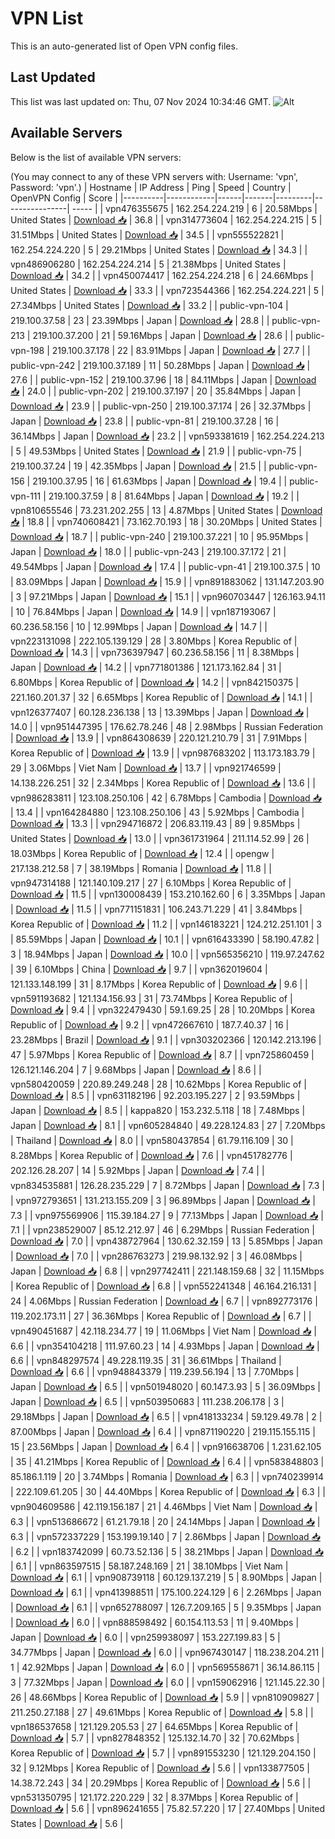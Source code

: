 # VPN List

This is an auto-generated list of Open VPN config files.

## Last Updated

This list was last updated on: Thu, 07 Nov 2024 10:34:46 GMT.
![Alt](https://repobeats.axiom.co/api/embed/186b98318ef1479477931607c1ad7d823f12451f.svg "Repobeats analytics image")

## Available Servers

Below is the list of available VPN servers:

(You may connect to any of these VPN servers with: Username: 'vpn', Password: 'vpn'.)
| Hostname | IP Address | Ping | Speed | Country | OpenVPN Config | Score |
|----------|------------|------|-------|---------|----------------| ----- |
| vpn476355675 | 162.254.224.219 | 6 | 20.58Mbps | United States | [Download 📥](./configs/server_0_US.ovpn) | 36.8 |
| vpn314773604 | 162.254.224.215 | 5 | 31.51Mbps | United States | [Download 📥](./configs/server_1_US.ovpn) | 34.5 |
| vpn555522821 | 162.254.224.220 | 5 | 29.21Mbps | United States | [Download 📥](./configs/server_2_US.ovpn) | 34.3 |
| vpn486906280 | 162.254.224.214 | 5 | 21.38Mbps | United States | [Download 📥](./configs/server_3_US.ovpn) | 34.2 |
| vpn450074417 | 162.254.224.218 | 6 | 24.66Mbps | United States | [Download 📥](./configs/server_4_US.ovpn) | 33.3 |
| vpn723544366 | 162.254.224.221 | 5 | 27.34Mbps | United States | [Download 📥](./configs/server_5_US.ovpn) | 33.2 |
| public-vpn-104 | 219.100.37.58 | 23 | 23.39Mbps | Japan | [Download 📥](./configs/server_6_JP.ovpn) | 28.8 |
| public-vpn-213 | 219.100.37.200 | 21 | 59.16Mbps | Japan | [Download 📥](./configs/server_7_JP.ovpn) | 28.6 |
| public-vpn-198 | 219.100.37.178 | 22 | 83.91Mbps | Japan | [Download 📥](./configs/server_8_JP.ovpn) | 27.7 |
| public-vpn-242 | 219.100.37.189 | 11 | 50.28Mbps | Japan | [Download 📥](./configs/server_9_JP.ovpn) | 27.6 |
| public-vpn-152 | 219.100.37.96 | 18 | 84.11Mbps | Japan | [Download 📥](./configs/server_10_JP.ovpn) | 24.0 |
| public-vpn-202 | 219.100.37.197 | 20 | 35.84Mbps | Japan | [Download 📥](./configs/server_11_JP.ovpn) | 23.9 |
| public-vpn-250 | 219.100.37.174 | 26 | 32.37Mbps | Japan | [Download 📥](./configs/server_12_JP.ovpn) | 23.8 |
| public-vpn-81 | 219.100.37.28 | 16 | 36.14Mbps | Japan | [Download 📥](./configs/server_13_JP.ovpn) | 23.2 |
| vpn593381619 | 162.254.224.213 | 5 | 49.53Mbps | United States | [Download 📥](./configs/server_14_US.ovpn) | 21.9 |
| public-vpn-75 | 219.100.37.24 | 19 | 42.35Mbps | Japan | [Download 📥](./configs/server_15_JP.ovpn) | 21.5 |
| public-vpn-156 | 219.100.37.95 | 16 | 61.63Mbps | Japan | [Download 📥](./configs/server_16_JP.ovpn) | 19.4 |
| public-vpn-111 | 219.100.37.59 | 8 | 81.64Mbps | Japan | [Download 📥](./configs/server_17_JP.ovpn) | 19.2 |
| vpn810655546 | 73.231.202.255 | 13 | 4.87Mbps | United States | [Download 📥](./configs/server_18_US.ovpn) | 18.8 |
| vpn740608421 | 73.162.70.193 | 18 | 30.20Mbps | United States | [Download 📥](./configs/server_19_US.ovpn) | 18.7 |
| public-vpn-240 | 219.100.37.221 | 10 | 95.95Mbps | Japan | [Download 📥](./configs/server_20_JP.ovpn) | 18.0 |
| public-vpn-243 | 219.100.37.172 | 21 | 49.54Mbps | Japan | [Download 📥](./configs/server_21_JP.ovpn) | 17.4 |
| public-vpn-41 | 219.100.37.5 | 10 | 83.09Mbps | Japan | [Download 📥](./configs/server_22_JP.ovpn) | 15.9 |
| vpn891883062 | 131.147.203.90 | 3 | 97.21Mbps | Japan | [Download 📥](./configs/server_23_JP.ovpn) | 15.1 |
| vpn960703447 | 126.163.94.11 | 10 | 76.84Mbps | Japan | [Download 📥](./configs/server_24_JP.ovpn) | 14.9 |
| vpn187193067 | 60.236.58.156 | 10 | 12.99Mbps | Japan | [Download 📥](./configs/server_25_JP.ovpn) | 14.7 |
| vpn223131098 | 222.105.139.129 | 28 | 3.80Mbps | Korea Republic of | [Download 📥](./configs/server_26_KR.ovpn) | 14.3 |
| vpn736397947 | 60.236.58.156 | 11 | 8.38Mbps | Japan | [Download 📥](./configs/server_27_JP.ovpn) | 14.2 |
| vpn771801386 | 121.173.162.84 | 31 | 6.80Mbps | Korea Republic of | [Download 📥](./configs/server_28_KR.ovpn) | 14.2 |
| vpn842150375 | 221.160.201.37 | 32 | 6.65Mbps | Korea Republic of | [Download 📥](./configs/server_29_KR.ovpn) | 14.1 |
| vpn126377407 | 60.128.236.138 | 13 | 13.39Mbps | Japan | [Download 📥](./configs/server_30_JP.ovpn) | 14.0 |
| vpn951447395 | 176.62.78.246 | 48 | 2.98Mbps | Russian Federation | [Download 📥](./configs/server_31_RU.ovpn) | 13.9 |
| vpn864308639 | 220.121.210.79 | 31 | 7.91Mbps | Korea Republic of | [Download 📥](./configs/server_32_KR.ovpn) | 13.9 |
| vpn987683202 | 113.173.183.79 | 29 | 3.06Mbps | Viet Nam | [Download 📥](./configs/server_33_VN.ovpn) | 13.7 |
| vpn921746599 | 14.138.226.251 | 32 | 2.34Mbps | Korea Republic of | [Download 📥](./configs/server_34_KR.ovpn) | 13.6 |
| vpn986283811 | 123.108.250.106 | 42 | 6.78Mbps | Cambodia | [Download 📥](./configs/server_35_KH.ovpn) | 13.4 |
| vpn164284880 | 123.108.250.106 | 43 | 5.92Mbps | Cambodia | [Download 📥](./configs/server_36_KH.ovpn) | 13.3 |
| vpn294716872 | 206.83.119.43 | 89 | 9.85Mbps | United States | [Download 📥](./configs/server_37_US.ovpn) | 13.0 |
| vpn361731964 | 211.114.52.99 | 26 | 18.03Mbps | Korea Republic of | [Download 📥](./configs/server_38_KR.ovpn) | 12.4 |
| opengw | 217.138.212.58 | 7 | 38.19Mbps | Romania | [Download 📥](./configs/server_39_RO.ovpn) | 11.8 |
| vpn947314188 | 121.140.109.217 | 27 | 6.10Mbps | Korea Republic of | [Download 📥](./configs/server_40_KR.ovpn) | 11.5 |
| vpn130008439 | 153.210.162.60 | 6 | 3.35Mbps | Japan | [Download 📥](./configs/server_41_JP.ovpn) | 11.5 |
| vpn771151831 | 106.243.71.229 | 41 | 3.84Mbps | Korea Republic of | [Download 📥](./configs/server_42_KR.ovpn) | 11.2 |
| vpn146183221 | 124.212.251.101 | 3 | 85.59Mbps | Japan | [Download 📥](./configs/server_43_JP.ovpn) | 10.1 |
| vpn616433390 | 58.190.47.82 | 3 | 18.94Mbps | Japan | [Download 📥](./configs/server_44_JP.ovpn) | 10.0 |
| vpn565356210 | 119.97.247.62 | 39 | 6.10Mbps | China | [Download 📥](./configs/server_45_CN.ovpn) | 9.7 |
| vpn362019604 | 121.133.148.199 | 31 | 8.17Mbps | Korea Republic of | [Download 📥](./configs/server_46_KR.ovpn) | 9.6 |
| vpn591193682 | 121.134.156.93 | 31 | 73.74Mbps | Korea Republic of | [Download 📥](./configs/server_47_KR.ovpn) | 9.4 |
| vpn322479430 | 59.1.69.25 | 28 | 10.20Mbps | Korea Republic of | [Download 📥](./configs/server_48_KR.ovpn) | 9.2 |
| vpn472667610 | 187.7.40.37 | 16 | 23.28Mbps | Brazil | [Download 📥](./configs/server_49_BR.ovpn) | 9.1 |
| vpn303202366 | 120.142.213.196 | 47 | 5.97Mbps | Korea Republic of | [Download 📥](./configs/server_50_KR.ovpn) | 8.7 |
| vpn725860459 | 126.121.146.204 | 7 | 9.68Mbps | Japan | [Download 📥](./configs/server_51_JP.ovpn) | 8.6 |
| vpn580420059 | 220.89.249.248 | 28 | 10.62Mbps | Korea Republic of | [Download 📥](./configs/server_52_KR.ovpn) | 8.5 |
| vpn631182196 | 92.203.195.227 | 2 | 93.59Mbps | Japan | [Download 📥](./configs/server_53_JP.ovpn) | 8.5 |
| kappa820 | 153.232.5.118 | 18 | 7.48Mbps | Japan | [Download 📥](./configs/server_54_JP.ovpn) | 8.1 |
| vpn605284840 | 49.228.124.83 | 27 | 7.20Mbps | Thailand | [Download 📥](./configs/server_55_TH.ovpn) | 8.0 |
| vpn580437854 | 61.79.116.109 | 30 | 8.28Mbps | Korea Republic of | [Download 📥](./configs/server_56_KR.ovpn) | 7.6 |
| vpn451782776 | 202.126.28.207 | 14 | 5.92Mbps | Japan | [Download 📥](./configs/server_57_JP.ovpn) | 7.4 |
| vpn834535881 | 126.28.235.229 | 7 | 8.72Mbps | Japan | [Download 📥](./configs/server_58_JP.ovpn) | 7.3 |
| vpn972793651 | 131.213.155.209 | 3 | 96.89Mbps | Japan | [Download 📥](./configs/server_59_JP.ovpn) | 7.3 |
| vpn975569906 | 115.39.184.27 | 9 | 77.13Mbps | Japan | [Download 📥](./configs/server_60_JP.ovpn) | 7.1 |
| vpn238529007 | 85.12.212.97 | 46 | 6.29Mbps | Russian Federation | [Download 📥](./configs/server_61_RU.ovpn) | 7.0 |
| vpn438727964 | 130.62.32.159 | 13 | 5.85Mbps | Japan | [Download 📥](./configs/server_62_JP.ovpn) | 7.0 |
| vpn286763273 | 219.98.132.92 | 3 | 46.08Mbps | Japan | [Download 📥](./configs/server_63_JP.ovpn) | 6.8 |
| vpn297742411 | 221.148.159.68 | 32 | 11.15Mbps | Korea Republic of | [Download 📥](./configs/server_64_KR.ovpn) | 6.8 |
| vpn552241348 | 46.164.216.131 | 24 | 4.06Mbps | Russian Federation | [Download 📥](./configs/server_65_RU.ovpn) | 6.7 |
| vpn892773176 | 119.202.173.11 | 27 | 36.36Mbps | Korea Republic of | [Download 📥](./configs/server_66_KR.ovpn) | 6.7 |
| vpn490451687 | 42.118.234.77 | 19 | 11.06Mbps | Viet Nam | [Download 📥](./configs/server_67_VN.ovpn) | 6.6 |
| vpn354104218 | 111.97.60.23 | 14 | 4.93Mbps | Japan | [Download 📥](./configs/server_68_JP.ovpn) | 6.6 |
| vpn848297574 | 49.228.119.35 | 31 | 36.61Mbps | Thailand | [Download 📥](./configs/server_69_TH.ovpn) | 6.6 |
| vpn948843379 | 119.239.56.194 | 13 | 7.70Mbps | Japan | [Download 📥](./configs/server_70_JP.ovpn) | 6.5 |
| vpn501948020 | 60.147.3.93 | 5 | 36.09Mbps | Japan | [Download 📥](./configs/server_71_JP.ovpn) | 6.5 |
| vpn503950683 | 111.238.206.178 | 3 | 29.18Mbps | Japan | [Download 📥](./configs/server_72_JP.ovpn) | 6.5 |
| vpn418133234 | 59.129.49.78 | 2 | 87.00Mbps | Japan | [Download 📥](./configs/server_73_JP.ovpn) | 6.4 |
| vpn871190220 | 219.115.155.115 | 15 | 23.56Mbps | Japan | [Download 📥](./configs/server_74_JP.ovpn) | 6.4 |
| vpn916638706 | 1.231.62.105 | 35 | 41.21Mbps | Korea Republic of | [Download 📥](./configs/server_75_KR.ovpn) | 6.4 |
| vpn583848803 | 85.186.1.119 | 20 | 3.74Mbps | Romania | [Download 📥](./configs/server_76_RO.ovpn) | 6.3 |
| vpn740239914 | 222.109.61.205 | 30 | 44.40Mbps | Korea Republic of | [Download 📥](./configs/server_77_KR.ovpn) | 6.3 |
| vpn904609586 | 42.119.156.187 | 21 | 4.46Mbps | Viet Nam | [Download 📥](./configs/server_78_VN.ovpn) | 6.3 |
| vpn513686672 | 61.21.79.18 | 20 | 24.14Mbps | Japan | [Download 📥](./configs/server_79_JP.ovpn) | 6.3 |
| vpn572337229 | 153.199.19.140 | 7 | 2.86Mbps | Japan | [Download 📥](./configs/server_80_JP.ovpn) | 6.2 |
| vpn183742099 | 60.73.52.136 | 5 | 38.21Mbps | Japan | [Download 📥](./configs/server_81_JP.ovpn) | 6.1 |
| vpn863597515 | 58.187.248.169 | 21 | 38.10Mbps | Viet Nam | [Download 📥](./configs/server_82_VN.ovpn) | 6.1 |
| vpn908739118 | 60.129.137.219 | 5 | 8.90Mbps | Japan | [Download 📥](./configs/server_83_JP.ovpn) | 6.1 |
| vpn413988511 | 175.100.224.129 | 6 | 2.26Mbps | Japan | [Download 📥](./configs/server_84_JP.ovpn) | 6.1 |
| vpn652788097 | 126.7.209.165 | 5 | 9.35Mbps | Japan | [Download 📥](./configs/server_85_JP.ovpn) | 6.0 |
| vpn888598492 | 60.154.113.53 | 11 | 9.40Mbps | Japan | [Download 📥](./configs/server_86_JP.ovpn) | 6.0 |
| vpn259938097 | 153.227.199.83 | 5 | 34.77Mbps | Japan | [Download 📥](./configs/server_87_JP.ovpn) | 6.0 |
| vpn967430147 | 118.238.204.211 | 1 | 42.92Mbps | Japan | [Download 📥](./configs/server_88_JP.ovpn) | 6.0 |
| vpn569558671 | 36.14.86.115 | 3 | 77.32Mbps | Japan | [Download 📥](./configs/server_89_JP.ovpn) | 6.0 |
| vpn159062916 | 121.145.22.30 | 26 | 48.66Mbps | Korea Republic of | [Download 📥](./configs/server_90_KR.ovpn) | 5.9 |
| vpn810909827 | 211.250.27.188 | 27 | 49.61Mbps | Korea Republic of | [Download 📥](./configs/server_91_KR.ovpn) | 5.8 |
| vpn186537658 | 121.129.205.53 | 27 | 64.65Mbps | Korea Republic of | [Download 📥](./configs/server_92_KR.ovpn) | 5.7 |
| vpn827848352 | 125.132.14.70 | 32 | 70.62Mbps | Korea Republic of | [Download 📥](./configs/server_93_KR.ovpn) | 5.7 |
| vpn891553230 | 121.129.204.150 | 32 | 9.12Mbps | Korea Republic of | [Download 📥](./configs/server_94_KR.ovpn) | 5.6 |
| vpn133877505 | 14.38.72.243 | 34 | 20.29Mbps | Korea Republic of | [Download 📥](./configs/server_95_KR.ovpn) | 5.6 |
| vpn531350795 | 121.172.220.229 | 32 | 8.37Mbps | Korea Republic of | [Download 📥](./configs/server_96_KR.ovpn) | 5.6 |
| vpn896241655 | 75.82.57.220 | 17 | 27.40Mbps | United States | [Download 📥](./configs/server_97_US.ovpn) | 5.6 |
